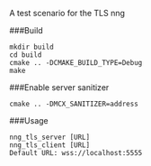A test scenario for the TLS nng

###Build
````
mkdir build
cd build
cmake .. -DCMAKE_BUILD_TYPE=Debug
make
````

###Enable server sanitizer
````
cmake .. -DMCX_SANITIZER=address
````

###Usage
````
nng_tls_server [URL]
nng_tls_client [URL]
Default URL: wss://localhost:5555
````